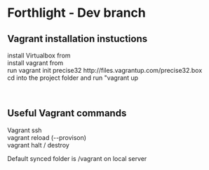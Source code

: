 Forthlight - Dev branch
==========

<h2>Vagrant installation instuctions</h2>
<p>install Virtualbox from <a href="https://www.virtualbox.org/‎"></a><br>
install vagrant from <a href="http://vagrantup.com"></a><br>
run vagrant init precise32 http://files.vagrantup.com/precise32.box<br>
cd into the project folder and run "vagrant up</p><br>

<h2>Useful Vagrant commands</h2>
<p>
Vagrant ssh <br>
vagrant reload (--provison)<br>
vagrant halt / destroy<br>
</p>
Default synced folder is /vagrant on local server<br>